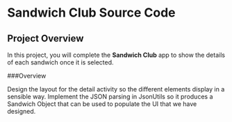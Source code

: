 # Sandwich Club Source Code

## Project Overview
In this project, you will complete the **Sandwich Club** app to
show the details of each sandwich once it is selected.

###Overview

Design the layout for the detail activity so the different elements
display in a sensible way. Implement the JSON parsing in JsonUtils so it
produces a Sandwich Object that can be used to populate the UI that we have designed.
